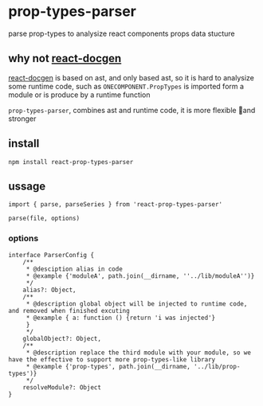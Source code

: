 # prop-types-parser

parse prop-types to analysize react components props data stucture

## why not [react-docgen](https://github.com/reactjs/react-docgen)

[react-docgen](https://github.com/reactjs/react-docgen) is based on ast, and only based ast, so it is hard to analysize some runtime code, such as `ONECOMPONENT.PropTypes` is imported form a module or is produce by a runtime function

`prop-types-parser`, combines ast and runtime code, it is more flexible and stronger
## install
`npm install react-prop-types-parser`

## ussage

```
import { parse, parseSeries } from 'react-prop-types-parser'

parse(file, options)
```

### options
```
interface ParserConfig {
    /**
     * @desciption alias in code
     * @example {'moduleA', path.join(__dirname, ''../lib/moduleA'')}
     */
    alias?: Object,
    /**
     * @description global object will be injected to runtime code, and removed when finished excuting
     * @example { a: function () {return 'i was injected'}
     }
     */
    globalObject?: Object,
    /**
     * @description replace the third module with your module, so we have the effective to support more prop-types-like library
     * @example {'prop-types', path.join(__dirname, '../lib/prop-types')}
     */
    resolveModule?: Object
}
```